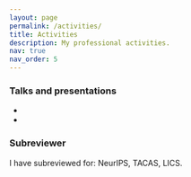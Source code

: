 ```yaml
---
layout: page
permalink: /activities/
title: Activities
description: My professional activities.
nav: true
nav_order: 5
---
```


### Talks and presentations
* 
* 

### Subreviewer
I have subreviewed for: NeurIPS, TACAS, LICS.